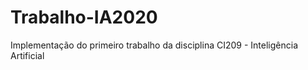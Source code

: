 # Trabalho-IA2020

Implementação do primeiro trabalho da disciplina CI209 - Inteligência Artificial
